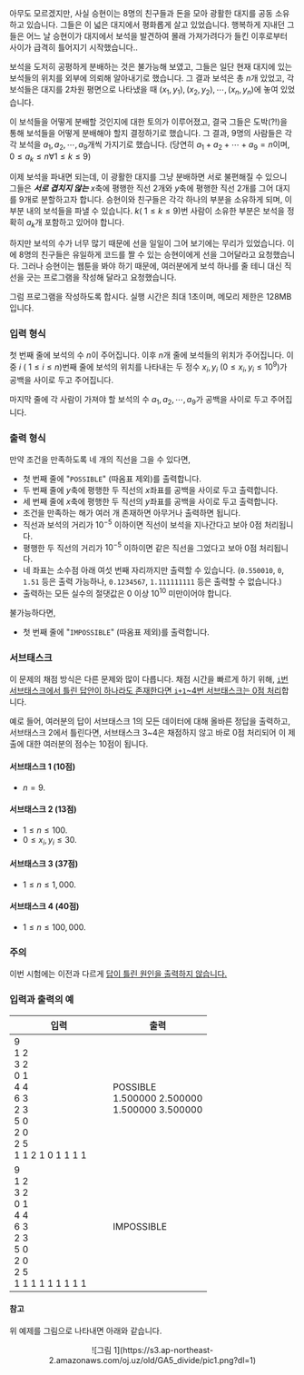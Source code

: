 아무도 모르겠지만, 사실 승현이는 8명의 친구들과 돈을 모아 광활한 대지를 공동 소유하고 있습니다. 그들은 이 넓은 대지에서 평화롭게 살고 있었습니다. 행복하게 지내던 그들은 어느 날 승현이가 대지에서 보석을 발견하여 몰래 가져가려다가 들킨 이후로부터 사이가 급격히 틀어지기 시작했습니다..

보석을 도저히 공평하게 분배하는 것은 불가능해 보였고, 그들은 일단 현재 대지에 있는 보석들의 위치를 외부에 의뢰해 알아내기로 했습니다. 그 결과 보석은 총 $n$개 있었고, 각 보석들은 대지를 2차원 평면으로 나타냈을 때 $(x_{1}, y_{1}), (x_{2}, y_{2}), \cdots, (x_{n}, y_{n})$에 놓여 있었습니다.

이 보석들을 어떻게 분배할 것인지에 대한 토의가 이루어졌고, 결국 그들은 도박(?!)을 통해 보석들을 어떻게 분배해야 할지 결정하기로 했습니다. 그 결과, 9명의 사람들은 각각 보석을 $a_{1}, a_{2}, \cdots, a_{9}$개씩 가지기로 했습니다. (당연히 $a_{1} + a_{2} + \cdots + a_{9} = n$이며, $0 \le a_{k} \le n \forall 1 \le k \le 9$)

이제 보석을 파내면 되는데, 이 광활한 대지를 그냥 분배하면 서로 불편해질 수 있으니 그들은 ***서로 겹치지 않는*** $x$축에 평행한 직선 2개와 $y$축에 평행한 직선 2개를 그어 대지를 9개로 분할하고자 합니다. 승현이와 친구들은 각각 하나의 부분을 소유하게 되며, 이 부분 내의 보석들을 파낼 수 있습니다. $k$( $1 \le k \le 9$)번 사람이 소유한 부분은 보석을 정확히 $a_{k}$개 포함하고 있어야 합니다.

하지만 보석의 수가 너무 많기 때문에 선을 일일이 그어 보기에는 무리가 있었습니다. 이에 8명의 친구들은 유일하게 코드를 짤 수 있는 승현이에게 선을 그어달라고 요청했습니다. 그러나 승현이는 웹툰을 봐야 하기 때문에, 여러분에게 보석 하나를 줄 테니 대신 직선을 긋는 프로그램을 작성해 달라고 요청했습니다.

그럼 프로그램을 작성하도록 합시다. 실행 시간은 최대 1초이며, 메모리 제한은 128MB입니다.

### 입력 형식

첫 번째 줄에 보석의 수 $n$이 주어집니다. 이후 $n$개 줄에 보석들의 위치가 주어집니다. 이 중 $i$ ( $1 \le i \le n$)번째 줄에 보석의 위치를 나타내는 두 정수 $x_{i}, y_{i}$ ($0 \le x_{i}, y_{i} \le 10^9$)가 공백을 사이로 두고 주어집니다. 

마지막 줄에 각 사람이 가져야 할 보석의 수 $a_{1}, a_{2}, \cdots, a_{9}$가 공백을 사이로 두고 주어집니다.

### 출력 형식

만약 조건을 만족하도록 네 개의 직선을 그을 수 있다면,

* 첫 번째 줄에 "`POSSIBLE`" (따옴표 제외)를 출력합니다.
* 두 번째 줄에 $y$축에 평행한 두 직선의 $x$좌표를 공백을 사이로 두고 출력합니다.
* 세 번째 줄에 $x$축에 평행한 두 직선의 $y$좌표를 공백을 사이로 두고 출력합니다.
* 조건을 만족하는 해가 여러 개 존재하면 아무거나 출력하면 됩니다.
* 직선과 보석의 거리가 $10^{-5}$ 이하이면 직선이 보석을 지나간다고 보아 0점 처리됩니다.
* 평행한 두 직선의 거리가 $10^{-5}$ 이하이면 같은 직선을 그었다고 보아 0점 처리됩니다.
* 네 좌표는 소수점 아래 여섯 번째 자리까지만 출력할 수 있습니다. (`0.550010`, `0`, `1.51` 등은 출력 가능하나, `0.1234567`, `1.111111111` 등은 출력할 수 없습니다.)
* 출력하는 모든 실수의 절댓값은 $0$ 이상 $10^{10}$ 미만이어야 합니다.

불가능하다면,

* 첫 번째 줄에 "`IMPOSSIBLE`" (따옴표 제외)를 출력합니다.

### 서브태스크

이 문제의 채점 방식은 다른 문제와 많이 다릅니다. 채점 시간을 빠르게 하기 위해, <u>`i`번 서브태스크에서 틀린 답안이 하나라도 존재한다면 `i+1`~4번 서브태스크는 0점 처리</u>합니다.

예로 들어, 여러분의 답이 서브태스크 1의 모든 데이터에 대해 올바른 정답을 출력하고, 서브태스크 2에서 틀린다면, 서브태스크 3~4은 채점하지 않고 바로 0점 처리되어 이 제출에 대한 여러분의 점수는 10점이 됩니다.

#### 서브태스크 1 (10점)

* $n = 9$.

#### 서브태스크 2 (13점)

* $1 \le n \le 100.$
* $0 \le x_{i}, y_{i} \le 30.$

#### 서브태스크 3 (37점)

* $1 \le n \le 1,000.$

#### 서브태스크 4 (40점)

* $1 \le n \le 100,000.$

### 주의

이번 시험에는 이전과 다르게 <u>답이 틀린 원인을 출력하지 않습니다.</u>

### 입력과 출력의 예

<table class='table table-bordered table-condensed'>
 <thead>
  <tr>
   <th style="width: 50%;">입력</th>
   <th style="width: 50%;">출력</th>
  </tr>
 </thead>
 <tbody>
  <tr class="code-font">
   <td>9<br/>
1 2<br/>
3 2<br/>
0 1<br/>
4 4<br/>
6 3<br/>
2 3<br/>
5 0<br/>
2 0<br/>
2 5<br/>
1 1 2 1 0 1 1 1 1</td>
   <td>POSSIBLE<br/>
1.500000 2.500000<br/>
1.500000 3.500000</td>
  </tr>
  <tr class="code-font">
   <td>9<br/>
1 2<br/>
3 2<br/>
0 1<br/>
4 4<br/>
6 3<br/>
2 3<br/>
5 0<br/>
2 0<br/>
2 5<br/>
1 1 1 1 1 1 1 1 1</td>
   <td>IMPOSSIBLE</td>
  </tr>
 </tbody>
</table>

#### 참고

위 예제를 그림으로 나타내면 아래와 같습니다.

<center>
![그림 1](https://s3.ap-northeast-2.amazonaws.com/oj.uz/old/GA5_divide/pic1.png?dl=1)
</center>
